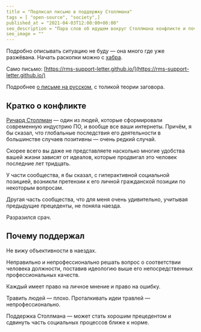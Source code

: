 ```yaml
---
title = "Подписал письмо в поддержку Столлмана"
tags = [ "open-source", "society",]
published_at = "2021-04-03T12:00:00+00:00"
seo_description = "Пара слов об идущем вокруг Столлмана конфликте и почему я подписал письмо в его поддержку."
seo_image = ""
---
```


Подробно описывать ситуацию не буду — она много где уже разжёвана. Начать раскопки можно с [хабра](https://habr.com/ru/news/t/548656/).

Само письмо: [https://rms-support-letter.github.io/](https://rms-support-letter.github.io/)

Подробнее [о письме на русском](https://habr.com/ru/news/t/548656/), с толикой теории заговора.

<!-- more -->

## Кратко о конфликте

[Ричард Столлман](https://ru.wikipedia.org/wiki/%D0%A1%D1%82%D0%BE%D0%BB%D0%BB%D0%BC%D0%B0%D0%BD,_%D0%A0%D0%B8%D1%87%D0%B0%D1%80%D0%B4_%D0%9C%D1%8D%D1%82%D1%82%D1%8C%D1%8E) — один из людей, которые сформировали современную индустрию ПО, и вообще все ваши интернеты. Причём, я бы сказал, что глобальные последствия его деятельности в большинстве случаев позитивны — очень редкий случай.

Скорее всего вы даже не представляете насколько многие удобства вашей жизни зависят от идеалов, которые продвигал это человек последние лет тридцать.

У части сообщества, я бы сказал, с гиперактивной социальной позицией, возникли претензии к его личной гражданской позиции по некоторым вопросам.

Другая часть сообщества, что для меня очень удивительно, учитывая предыдущие прецеденты, не поняла наезда.

Разразился срач.

## Почему поддержал

Не вижу объективности в наездах.

Неправильно и непрофессионально решать вопрос о соответствии человека должности, поставив идеологию выше его непосредственных профессиональных качеств.

Каждый имеет право на личное мнение и право на ошибку.

Травить людей — плохо. Проталкивать идеи травлей — непрофессионально.

Поддержка Столлмана — может стать хорошим прецедентом и сдвинуть часть социальных процессов ближе к норме.
